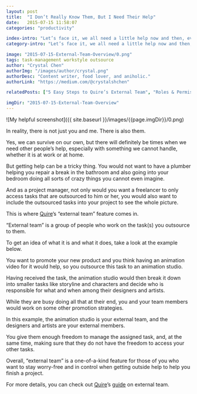 ```yaml
---
layout: post
title:  "I Don’t Really Know Them, But I Need Their Help"
date:   2015-07-15 11:58:07
categories: "productivity"

index-intro: "Let’s face it, we all need a little help now and then, even if it is from someone we hardly know. In reality, there is not just you and me. There is also them. Yes, we can survive on our own, but there will definitely be times when we need other people’s help, especially with something we cannot handle, whether it is at work or at home."
category-intro: "Let’s face it, we all need a little help now and then, even if it is from someone we hardly know. In reality, there is not just you and me..."

image: "2015-07-15-External-Team-Overview/0.png"
tags: task-management workstyle outsource
author: "Crystal Chen"
authorImg: "/images/author/crystal.png"
authorDesc: "Content writer, food lover, and aniholic."
authorLink: "https://medium.com/@crystalshchen"

relatedPosts: ["5 Easy Steps to Quire’s External Team", "Roles & Permissions in Quire"]

imgDir: "2015-07-15-External-Team-Overview"
---
```



![My helpful screenshot]({{ site.baseurl }}/images/{{page.imgDir}}/0.png)

In reality, there is not just you and me. There is also them.

Yes, we can survive on our own, but there will definitely be times when we need other people’s help, especially with something we cannot handle, whether it is at work or at home.

But getting help can be a tricky thing. You would not want to have a plumber helping you repair a break in the bathroom and also going into your bedroom doing all sorts of crazy things you cannot even imagine.

And as a project manager, not only would you want a freelancer to only access tasks that are outsourced to him or her, you would also want to include the outsourced tasks into your project to see the whole picture.

This is where [Quire](https://quire.io/)’s “external team” feature comes in.

“External team” is a group of people who work on the task(s) you outsource to them.

To get an idea of what it is and what it does, take a look at the example below.

You want to promote your new product and you think having an animation video for it would help, so you outsource this task to an animation studio.

Having received the task, the animation studio would then break it down into smaller tasks like storyline and characters and decide who is responsible for what and when among their designers and artists.

While they are busy doing all that at their end, you and your team members would work on some other promotion strategies.

In this example, the animation studio is your external team, and the designers and artists are your external members.

You give them enough freedom to manage the assigned task, and, at the same time, making sure that they do not have the freedom to access your other tasks.

Overall, “external team” is a one-of-a-kind feature for those of you who want to stay worry-free and in control when getting outside help to help you finish a project.

For more details, you can check out [Quire](https://quire.io/)’s [guide](https://quire.io/blog/p/5-Easy-Steps-to-Quires-External-Team.html) on external team.

[jekyll]:      http://jekyllrb.com
[jekyll-gh]:   https://github.com/jekyll/jekyll
[jekyll-help]: https://github.com/jekyll/jekyll-help
